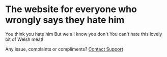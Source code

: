 # The website for everyone who wrongly says they hate him

You think you hate him
But we all know you don't
You can't hate this lovely bit of Welsh meat!

Any issue, complaints or compliments?
[Contact Support](mailto:Support@dprindustries.co.uk)
